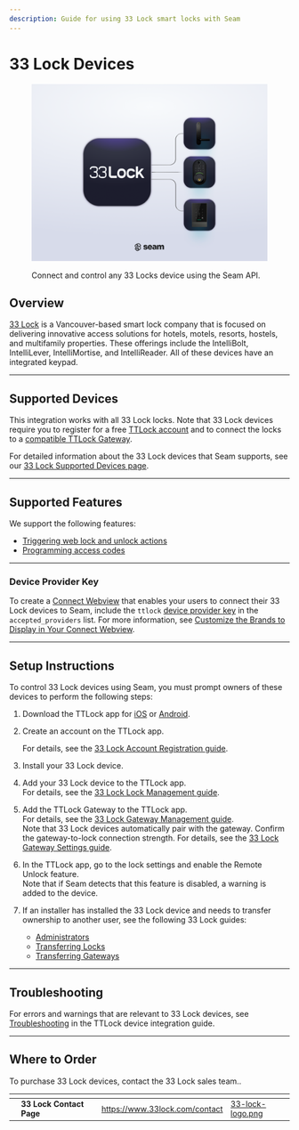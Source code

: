 ```yaml
---
description: Guide for using 33 Lock smart locks with Seam
---
```


# 33 Lock Devices

<figure><picture><source srcset="../../.gitbook/assets/33lock-manufacturer-page-cover-dark.png" media="(prefers-color-scheme: dark)"><img src="../../.gitbook/assets/33lock-manufacturer-page-cover-light.png" alt="Connect and control any 33 Locks device using the Seam API."></picture><figcaption><p>Connect and control any 33 Locks device using the Seam API.</p></figcaption></figure>

## Overview

[33 Lock](https://www.33lock.com/) is a Vancouver-based smart lock company that is focused on delivering innovative access solutions for hotels, motels, resorts, hostels, and multifamily properties. These offerings include the IntelliBolt, IntelliLever, IntelliMortise, and IntelliReader. All of these devices have an integrated keypad.

***

## Supported Devices

This integration works with all 33 Lock locks. Note that 33 Lock devices require you to register for a free [TTLock account](https://33lock.notion.site/Account-Registration-13050a6ca1ac81788991ecb923a2cb04#13050a6ca1ac8008b3ece7ed6bbbd094) and to connect the locks to a [compatible TTLock Gateway](https://33lock.notion.site/Gateway-Management-13050a6ca1ac811f9962fe949fefcc7a#13650a6ca1ac80d599e7edf5ffc171cf).

For detailed information about the 33 Lock devices that Seam supports, see our [33 Lock Supported Devices page](https://www.seam.co/manufacturers/33-lock).

***

## Supported Features

We support the following features:

* [Triggering web lock and unlock actions](../../products/smart-locks/lock-and-unlock.md)
* [Programming access codes](../../products/smart-locks/access-codes/)

***

### Device Provider Key

To create a [Connect Webview](../../core-concepts/connect-webviews/) that enables your users to connect their 33 Lock devices to Seam, include the `ttlock` [device provider key](../../api-clients/connect_webviews/#device-provider-keys) in the `accepted_providers` list. For more information, see [Customize the Brands to Display in Your Connect Webview](../../core-concepts/connect-webviews/customizing-connect-webviews.md#customize-the-brands-to-display-in-your-connect-webviews).

***

## Setup Instructions

To control 33 Lock devices using Seam, you must prompt owners of these devices to perform the following steps:

1. Download the TTLock app for [iOS](https://apps.apple.com/us/app/ttlock/id1033046018) or [Android](https://play.google.com/store/apps/details?id=com.tongtongsuo.app\&hl=en_CA).
2.  Create an account on the TTLock app.

    For details, see the [33 Lock Account Registration guide](https://33lock.notion.site/Account-Registration-13050a6ca1ac81788991ecb923a2cb04#13050a6ca1ac8008b3ece7ed6bbbd094).
3. Install your 33 Lock device.
4. Add your 33 Lock device to the TTLock app.\
   For details, see the [33 Lock Lock Management guide](https://33lock.notion.site/Lock-Management-13050a6ca1ac81449b3cf68f8b463267#13650a6ca1ac80ecaf8de356da907a9d).
5. Add the TTLock Gateway to the TTLock app.\
   For details, see the [33 Lock Gateway Management guide](https://33lock.notion.site/Gateway-Management-13050a6ca1ac811f9962fe949fefcc7a).\
   Note that 33 Lock devices automatically pair with the gateway. Confirm the gateway-to-lock connection strength. For details, see the [33 Lock Gateway Settings guide](https://33lock.notion.site/Gateway-Settings-13550a6ca1ac80f59574f9df40463431#13750a6ca1ac80758293cf85026ef835).
6. In the TTLock app, go to the lock settings and enable the Remote Unlock feature.\
   Note that if Seam detects that this feature is disabled, a warning is added to the device.
7. If an installer has installed the 33 Lock device and needs to transfer ownership to another user, see the following 33 Lock guides:
   * [Administrators](https://33lock.notion.site/Administrators-13050a6ca1ac81de9c9cdaab35f98002)
   * [Transferring Locks](https://33lock.notion.site/Lock-Management-13050a6ca1ac81449b3cf68f8b463267#13650a6ca1ac80c8b96ef07012bc0457)
   * [Transferring Gateways](https://33lock.notion.site/Gateway-Management-13050a6ca1ac811f9962fe949fefcc7a#13050a6ca1ac806885c7f44966275cd0)

***

## Troubleshooting

For errors and warnings that are relevant to 33 Lock devices, see [Troubleshooting](../../device-guides/ttlock-locks.md#troubleshooting) in the TTLock device integration guide.

***

## Where to Order

To purchase 33 Lock devices, contact the 33 Lock sales team..

<table data-view="cards"><thead><tr><th></th><th></th><th></th><th data-hidden data-card-target data-type="content-ref"></th><th data-hidden data-card-cover data-type="files"></th></tr></thead><tbody><tr><td></td><td><strong>33 Lock Contact Page</strong></td><td></td><td><a href="https://www.33lock.com/contact">https://www.33lock.com/contact</a></td><td><a href="../../.gitbook/assets/33-lock-logo.png">33-lock-logo.png</a></td></tr></tbody></table>
